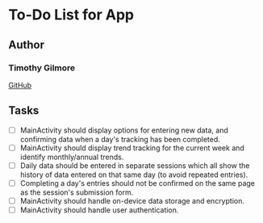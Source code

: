 # To-Do List for App

## Author 

### Timothy Gilmore

[GitHub](https://github.com/gilmore-ec)

## Tasks

- [ ] MainActivity should display options for entering new data, and confirming data when a day's tracking has been completed.
- [ ] MainActivity should display trend tracking for the current week and identify monthly/annual trends.
- [ ] Daily data should be entered in separate sessions which all show the history of data entered on that same day (to avoid repeated entries).
- [ ] Completing a day's entries should not be confirmed on the same page as the session's submission form.
- [ ] MainActivity should handle on-device data storage and encryption.
- [ ] MainActivity should handle user authentication.
